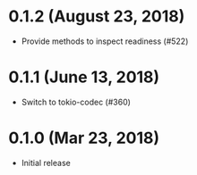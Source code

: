 # 0.1.2 (August 23, 2018)

* Provide methods to inspect readiness (#522)

# 0.1.1 (June 13, 2018)

* Switch to tokio-codec (#360)

# 0.1.0 (Mar 23, 2018)

* Initial release
